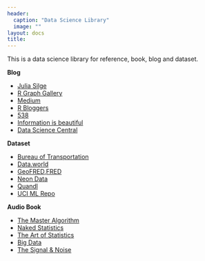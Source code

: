 ```yaml
---
header: 
  caption: "Data Science Library"
  image: ""
layout: docs
title: 
---
```

This is a data science library for reference, book, blog and dataset.

**Blog**
* [Julia Silge](https://juliasilge.com/)
* [R Graph Gallery](https://www.r-graph-gallery.com/)
* [Medium](https://medium.com/)
* [R Bloggers](https://www.r-bloggers.com/)
* [538](https://fivethirtyeight.com/)
* [Information is beautiful](https://informationisbeautiful.net/)
* [Data Science Central](https://www.datasciencecentral.com/)

**Dataset**
* [Bureau of Transportation](https://www.transtats.bts.gov/)
* [Data.world](https://data.world/)
* [GeoFRED](https://geofred.stlouisfed.org/),[FRED](https://fred.stlouisfed.org/)
* [Neon Data](https://data.neonscience.org/data-products/explore)
* [Quandl](https://www.quandl.com/)
* [UCI ML Repo](https://archive.ics.uci.edu/ml/index.php)


**Audio Book**
* [The Master Algorithm](https://www.audible.com/pd/The-Master-Algorithm-Audiobook/B014X1DS8W?qid=1591636995&sr=1-1&ref=a_search_c3_lProduct_1_1&pf_rd_p=e81b7c27-6880-467a-b5a7-13cef5d729fe&pf_rd_r=KQM1W1Y48DNN31HSV51R)
* [Naked Statistics](https://www.audible.com/pd/Naked-Statistics-Audiobook/B00CH3UI28?qid=1591637112&sr=1-1&ref=a_search_c3_lProduct_1_1&pf_rd_p=e81b7c27-6880-467a-b5a7-13cef5d729fe&pf_rd_r=K0RNC9XCJGQCWFN76NEQ)
* [The Art of Statistics](https://www.audible.com/pd/The-Art-of-Statistics-Audiobook/1549100378?ref=a_library_t_c5_libItem_&pf_rd_p=13bed4e9-e83d-4210-8510-a695400e0d63&pf_rd_r=F0Q90GYT8066APNJM4SX)
* [Big Data](https://www.audible.com/pd/Big-Data-How-Data-Analytics-Is-Transforming-the-World-Audiobook/1629976091?ref=a_library_t_c5_libItem_&pf_rd_p=13bed4e9-e83d-4210-8510-a695400e0d63&pf_rd_r=T3H9CPCF9D9RT63J6GV5)
* [The Signal & Noise](https://www.audible.com/pd/The-Signal-and-the-Noise-Audiobook/B009DQN090?qid=1591637489&sr=1-1&ref=a_search_c3_lProduct_1_1&pf_rd_p=e81b7c27-6880-467a-b5a7-13cef5d729fe&pf_rd_r=K0HKY76HT1QAZ973R931)



